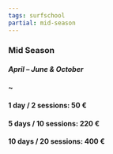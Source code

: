```yaml
---
tags: surfschool
partial: mid-season
---
```


### Mid Season

#### *April – June & October*

#### ~

#### 1 day / 2 sessions: 50 €

#### 5 days / 10 sessions: 220 €

#### 10 days / 20 sessions: 400 €

